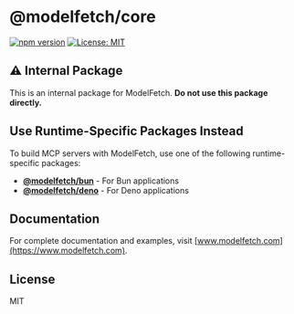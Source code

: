 # @modelfetch/core

[![npm version](https://img.shields.io/npm/v/@modelfetch/core.svg)](https://www.npmjs.com/package/@modelfetch/core)
[![License: MIT](https://img.shields.io/badge/License-MIT-yellow.svg)](https://opensource.org/licenses/MIT)

## ⚠️ Internal Package

This is an internal package for ModelFetch. **Do not use this package directly.**

## Use Runtime-Specific Packages Instead

To build MCP servers with ModelFetch, use one of the following runtime-specific packages:

- **[@modelfetch/bun](https://www.npmjs.com/package/@modelfetch/bun)** - For Bun applications
- **[@modelfetch/deno](https://www.npmjs.com/package/@modelfetch/deno)** - For Deno applications

## Documentation

For complete documentation and examples, visit [www.modelfetch.com](https://www.modelfetch.com).

## License

MIT
